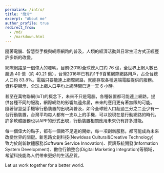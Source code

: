 ```yaml
---
permalink: /intro/
title: "簡介"
excerpt: "About me"
author_profile: true
redirect_from: 
  - /md/
  - /markdown.html
---
```


隨著電腦、智慧型手機與網際網路的普及，人類的經濟活動與日常生活方式正經歷許多新的改變。

網際網路是一個偉大的發明。目前(2018)全球總人口約 76 億，全世界上網人數已超過 40 億（約 40.21 億），台灣2016年已有約1千9百萬網際網路用戶，占全台總人口約 83.8%。電腦只要能連上網際網路，就能存取各種遠端電腦提供的服務。資料更顯示，全球上網人口平均上網時間已達一天 6 小時。

甚至在萬物聯網(IoT)的概念下，未來不只是電腦，各種裝置都可能連上網路，提供各種不同的服務，網際網路的影響無遠弗屆，未來的應用更有著無限的可能。
隨著智慧型手機等行動裝置的出現與普及，如今全球總人口超過三分之二至少有一台行動裝置，台灣平均每人都有一支以上的手機，可以說現在是行動網路的時代，許多軟體服務也以APP的形式出現，行動裝置相關應用未來仍有許多潛能。

每一個偉大的點子，都有一個微不足道的開始，每一項創新服務，都可能成為未來改變世界的關鍵。新思路文創科技(NewIdeas Cultural&Creative Technology) 致力於創新軟體服務(Software Service Innovation)、資訊系統開發(Information System Development)、數位行銷整合(Digital Marketing Integration)等領域，希望科技能為人們帶來更好的生活品質。

Let us work together for a better world.

